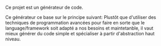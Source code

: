 Ce projet est un générateur de code.

Ce générateur ce base sur le principe suivant:
Plustôt que d'utiliser des techniques de programmation avancées pour faire en sorte que le language/framework soit adapté a nos besoins et maintetanble, il vaut mieux générer du code simple et spécialiser à partir d'abstraction haut niveau.